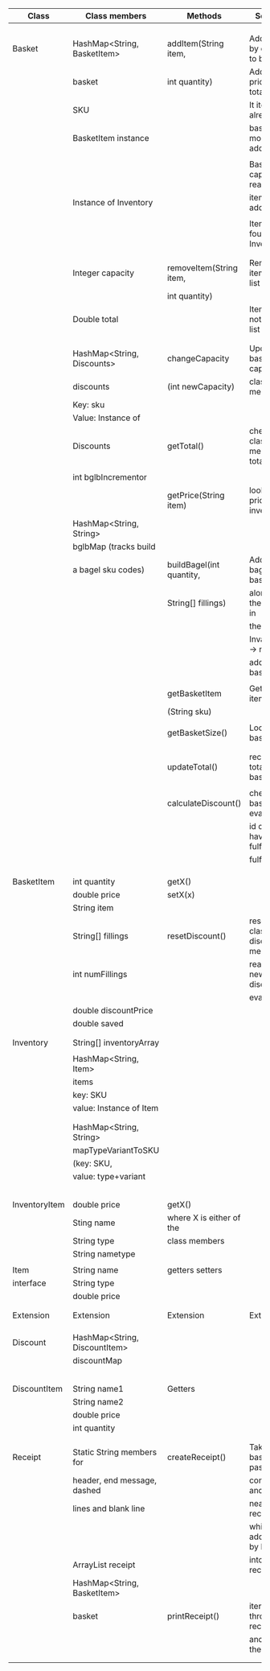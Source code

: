 


| Class         | Class members                 | Methods                  | Scenario                         | Output     |
|---------------|-------------------------------|--------------------------|----------------------------------|------------|
|               |                               |                          |                                  |            |
|               |                               |                          |                                  |            |
|               |                               |                          |                                  |            |
| Basket        | HashMap<String, BasketItem>   | addItem(String item,     | Adds item by quantity to basket  | true       |
|               | basket                        | int quantity)            | Adds item price to total.        |            |
|               | SKU                           |                          | It item is already in            | true       |
|               | BasketItem instance           |                          | basket one more will be added    |            |
|               |                               |                          |                                  |            |
|               |                               |                          | Basket capacity reached,         | false      |
|               | Instance of Inventory         |                          | item not added                   |            |
|               |                               |                          |                                  |            |
|               |                               |                          | Item not found in Inventory      | false      |
|               |                               |                          |                                  |            |
|               |                               |                          |                                  |            |
|               | Integer capacity              | removeItem(String item,  | Remove item from list            | true       |
|               |                               | int quantity)            |                                  |            |
|               | Double  total                 |                          | Item was not in the list         | false      |
|               |                               |                          |                                  |            |
|               |                               |                          |                                  |            |
|               | HashMap<String, Discounts>    | changeCapacity           | Updates the basket capacity      | capacity   |
|               | discounts                     | (int newCapacity)        | class member                     |            |
|               | Key: sku                      |                          |                                  |            |
|               | Value: Instance of            |                          |                                  |            |
|               | Discounts                     | getTotal()               | checks class member total        | total      |
|               |                               |                          |                                  |            |
|               | int bglbIncrementor           |                          |                                  |            |
|               |                               | getPrice(String item)    | looks up price in inventory      | price      |
|               | HashMap<String, String>       |                          |                                  |            |
|               | bglbMap (tracks build         |                          |                                  |            |
|               | a bagel sku codes)            | buildBagel(int quantity, | Adds plain bagel to basket       | true       |
|               |                               | String[] fillings)       | along with the fillings in       |            |
|               |                               |                          | the array.                       |            |
|               |                               |                          | Invalid input -> nothing         | false      |
|               |                               |                          | added to basket                  |            |
|               |                               |                          |                                  |            |
|               |                               | getBasketItem            | Gets an item for sku             | BasketItem |
|               |                               | (String sku)             |                                  |            |
|               |                               |                          |                                  |            |
|               |                               | getBasketSize()          | Looks up basket size             | size       |
|               |                               |                          |                                  |            |
|               |                               |                          |                                  |            |
|               |                               | updateTotal()            | recalculated total from basket   |            |
|               |                               |                          |                                  |            |
|               |                               | calculateDiscount()      | checks basket and evaluates      |            |
|               |                               |                          | id discounts have been fulfilled |            |
|               |                               |                          | fulfilled                        |            |
|               |                               |                          |                                  |            |
|               |                               |                          |                                  |            |
|               |                               |                          |                                  |            |
| BasketItem    | int quantity                  | getX()                   |                                  | x          |
|               | double price                  | setX(x)                  |                                  |            |
|               | String item                   |                          |                                  |            |
|               | String[] fillings             | resetDiscount()          | reset all class discount members |            |
|               | int numFillings               |                          | ready for new discount           |            |
|               |                               |                          | evaluation                       |            |
|               | double discountPrice          |                          |                                  |            |
|               | double saved                  |                          |                                  |            |
|               |                               |                          |                                  |            |
|               |                               |                          |                                  |            |
| Inventory     | String[] inventoryArray       |                          |                                  |            |
|               |                               |                          |                                  |            |
|               | HashMap<String, Item>         |                          |                                  |            |
|               | items                         |                          |                                  |            |
|               | key: SKU                      |                          |                                  |            |
|               | value: Instance of Item       |                          |                                  |            |
|               |                               |                          |                                  |            |
|               |                               |                          |                                  |            |
|               | HashMap<String, String>       |                          |                                  |            |
|               | mapTypeVariantToSKU           |                          |                                  |            |
|               | (key: SKU,                    |                          |                                  |            |
|               | value: type+variant           |                          |                                  |            |
|               |                               |                          |                                  |            |
|               |                               |                          |                                  |            |
|               |                               |                          |                                  |            |
|               |                               |                          |                                  |            |
|               |                               |                          |                                  |            |
| InventoryItem | double price                  | getX()                   |                                  | x          |
|               | Sting name                    | where X is either of the |                                  |            |
|               | String type                   | class members            |                                  |            |
|               | String nametype               |                          |                                  |            |
|               |                               |                          |                                  |            |
| Item          | String name                   | getters setters          |                                  |            |
| interface     | String type                   |                          |                                  |            |
|               | double price                  |                          |                                  |            | 
|               |                               |                          |                                  |            |
|               |                               |                          |                                  |            |
| Extension     | Extension                     | Extension                | Extension                        | Extension  |
|               |                               |                          |                                  |            |
|               |                               |                          |                                  |            |
|               |                               |                          |                                  |            |
| Discount      | HashMap<String, DiscountItem> |                          |                                  |            |
|               | discountMap                   |                          |                                  |            |
|               |                               |                          |                                  |            |
|               |                               |                          |                                  |            |
|               |                               |                          |                                  |            |
|               |                               |                          |                                  |            |
|               |                               |                          |                                  |            |
| DiscountItem  | String name1                  | Getters                  |                                  |            |
|               | String name2                  |                          |                                  |            |
|               | double price                  |                          |                                  |            |
|               | int quantity                  |                          |                                  |            |
|               |                               |                          |                                  |            |
|               |                               |                          |                                  |            |
| Receipt       | Static String members for     | createReceipt()          | Takes basket passed into         |            |
|               | header, end message, dashed   |                          | constructor and builds a         |            |
|               | lines and blank line          |                          | neat looking receipt             |            |
|               |                               |                          | which are added line by line     |            |
|               | ArrayList<String> receipt     |                          | into the receipt list            |            |
|               | HashMap<String, BasketItem>   |                          |                                  |            |
|               | basket                        | printReceipt()           | iterate through receipt list     |            |
|               |                               |                          | and prints the lines             |            |
|               |                               |                          |                                  |            |
|               |                               |                          |                                  |            |





